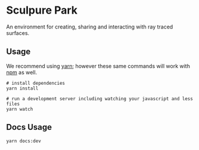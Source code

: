 # Sculpure Park
An environment for creating, sharing and interacting with ray traced surfaces.
## Usage
We recommend using [yarn](https://yarnpkg.com/); however these same commands will work with [npm](http://npmjs.org) as well.

```
# install dependencies
yarn install

# run a development server including watching your javascript and less files
yarn watch
```

## Docs Usage

```
yarn docs:dev
```
